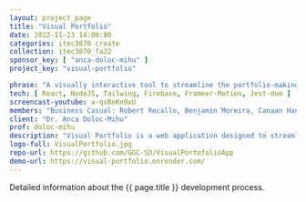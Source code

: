 ```yaml
---
layout: project_page
title: "Visual Portfolio"
date: 2022-11-23 14:00:00
categories: itec3870 create
collection: itec3870_fa22
sponsor_key: [ "anca-doloc-mihu" ]
project_key: "visual-portfolio"

phrase: "A visually interactive tool to streamline the portfolio-making process"
tech: [ React, NodeJS, Tailwing, Firebase, Frameer-Motion, Jest-dom ]
screencast-youtube: a-qsBnKn9xU
members: "Business Casual: Robert Recallo, Benjamin Moreira, Canaan Hanley"
client: "Dr. Anca Doloc-Mihu"
prof: doloc-mihu
description: "Visual Portfolio is a web application designed to streamline the portfolio-making process. It is a visually interactive tool that allows you to swiftly construct customizable resumes, CVs, etc. Users can create an account and fill out blocks of information that they can then reuse in any document they make. The user is able to build their document using the dynamic drag and drop functionality, allowing them to build multiple tailored documents. Once a resume is built, the user is able to export it in their preferred extension, and save it to their portfolio for editing in the future."
logo-full: VisualPortfolio.jpg
repo-url: https://github.com/GGC-SD/VisualPortofolioApp
demo-url: https://visual-portfolio.onrender.com/
---
```


Detailed information about the {{ page.title }} development process.

<!-- lightgallery -->
<script src="https://code.jquery.com/jquery-2.2.4.min.js"></script>
<script src="https://cdn.jsdelivr.net/lightgallery/1.3.7/js/lightgallery.min.js"></script>
<script src="https://cdn.jsdelivr.net/g/lg-zoom"></script>

<script type="text/javascript">
    $(document).ready(function() {
    $("body").lightGallery({
    zoom: true,
    selector: 'a#lightgallery',
    selectWithin: 'body'
    });
    });
</script>

[ggc]: http://www.ggc.edu
[gunay-ggc]: http://www.ggc.edu/about-ggc/directory/cengiz-gunay
[doloc-ggc]: http://www.ggc.edu/about-ggc/directory/anca-doloc-mihu
